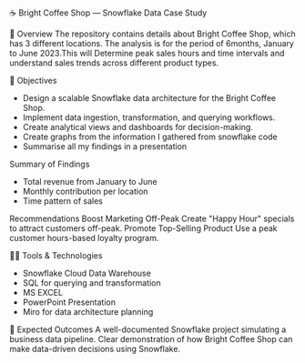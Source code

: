 ☕ Bright Coffee Shop — Snowflake Data Case Study

📖 Overview
The repository contains details about Bright Coffee Shop, which has 3 different locations. The analysis is for the period of 6months, January to June 2023.This will Determine peak sales hours and time intervals and
understand sales trends across different product types.

🎯 Objectives
- Design a scalable Snowflake data architecture for the Bright Coffee Shop.
- Implement data ingestion, transformation, and querying workflows.
- Create analytical views and dashboards for decision-making.
- Create graphs from the information I gathered from snowflake code
- Summarise all my findings in a presentation

Summary of Findings
- Total revenue from January to June
- Monthly contribution per location
- Time pattern of sales

 Recommendations
Boost Marketing Off-Peak
Create "Happy Hour" specials to attract customers off-peak.
Promote Top-Selling Product
Use a peak customer hours-based loyalty program.

👩‍💻 Tools & Technologies
- Snowflake Cloud Data Warehouse
- SQL for querying and transformation
- MS EXCEL
- PowerPoint Presentation
- Miro for data architecture planning


🏁 Expected Outcomes
A well-documented Snowflake project simulating a business data pipeline.
Clear demonstration of how Bright Coffee Shop can make data-driven decisions using Snowflake.

